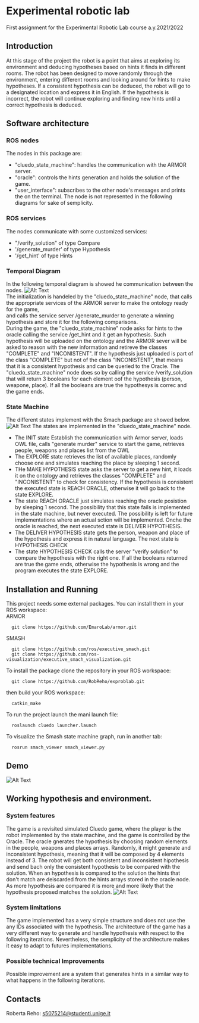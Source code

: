 # Experimental robotic lab
First assignment for the Experimental Robotic Lab course a.y.2021/2022

## Introduction
At this stage of the project the robot is a point that aims at exploring its environment and deducing hypotheses based on hints it finds in different rooms. The robot has been designed to move randomly through the environment, entering different rooms and looking around for hints to make hypotheses. If a consistent hypothesis can be deduced, the robot will go to a designated location and express it in English. If the hypothesis is incorrect, the robot will continue exploring and finding new hints until a correct hypothesis is deduced.

## Software architecture

### ROS nodes
The nodes in this package are:
- "cluedo_state_machine": handles the communication with the ARMOR server.
- "oracle": controls the hints generation and holds the solution of the game.
- "user_interface": subscribes to the other node's messages and prints the on the terminal. The node is not represented in the following diagrams for sake of semplicity.

### ROS services
The nodes communicate with some customized services:
- "/verify_solution" of type Compare
- '/generate_murder' of type Hypothesis
- '/get_hint' of type Hints

### Temporal Diagram
In the following temporal diagram is showed he communication between the nodes.
![Alt Text](https://github.com/RobReho/exproblab/blob/main/media/erl1_temp.PNG)  
The initialization is handeled by the "cluedo_state_machine" node, that calls the appropriate services of the ARMOR server to make the ontology ready for the game,  
and calls the service server /generate_murder to generate a winning hypothesis and store it for the following comparisons.  
During the game, the "cluedo_state_machine" node asks for hints to the oracle calling the service /get_hint and it get an hypothesis. Such hypothesis will be uploaded on the ontology and the ARMOR sever will be asked to reason with the new information and retireve the classes "COMPLETE" and "INCONISTENT". If the hypothesis just uploaded is part of the class "COMPLETE" but not of the class "INCONISTENT", that means that it is a consistent hypothesis and can be queried to the Oracle. The "cluedo_state_machine" node does so by calling the service /verify_solution that will return 3 booleans for each element oof the hypothesis (person, weapone, place).
If all the booleans are true the hypothesys is correc and the game ends.

### State Machine
The different states implement with the Smach package are showed below.
![Alt Text](https://github.com/RobReho/exproblab/blob/main/media/sm1.PNG)
The states are implemented in the "cluedo_state_machine" node.
- The INIT state Establish the communication with Armor server, loads OWL file, calls "generate murder" service to start the game, retrieves people, weapons and places list from the OWL 
- The EXPLORE state retrieves the list of available places, randomly choose one and simulates reaching the place by sleeping 1 second.
- THe MAKE HYPOTHESIS state asks the server to get a new hint, it loads it on the ontology and retrieves the classes "COMPLETE" and "INCONISTENT" to check for consistency. If the hypothesis is consistent the executed state is REACH ORACLE, otherwise it will go back to the state EXPLORE.
- The state REACH ORACLE just simulates reaching the oracle posistion by sleeping 1 second. The possibility that this state fails is implemented in the state machine, but never executed. The possibility is left for future implementations where an actual sction will be implemented. Onche the oracle is reached, the next executed state is DELIVER HYPOTHESIS.
- The DELIVER HYPOTHESIS state gets the person, weapon and place of the hypothesis and express it in natural language. The next state is HYPOTHESIS CHECK
- The state HYPOTHESIS CHECK calls the server "verify solution" to compare the hypothesis with the right one. If all the booleans returned are true the game ends, otherwise the hypothesis is wrong and the program executes the state EXPLORE.

## Installation and Running
This project needs some external packages. You can install them in your ROS workspace:  
ARMOR
```
  git clone https://github.com/EmaroLab/armor.git
```
SMASH
```
  git clone https://github.com/ros/executive_smach.git
  git clone https://github.com/ros-visualization/executive_smach_visualization.git
```
To install the package clone the repository in your ROS workspace:
```
  git clone https://github.com/RobReho/exproblab.git
```
then build your ROS workspace:
```
  catkin_make
```
To run the project launch the mani launch file:
```
  roslaunch cluedo launcher.launch
```
To visualize the Smash state machine graph, run in another tab:
```
  rosrun smach_viewer smach_viewer.py
```

## Demo

![Alt Text](https://github.com/RobReho/exproblab/blob/main/media/State_machine.gif)

## Working hypothesis and environment.
### System features
The game is a revisited simulated Cluedo game, where the player is the robot implemented by the state machine, and the game is controlled by the Oracle. The oracle gnerates the hypothesis by choosing random elements in the people, weapons and places arrays. Randomly, it might generate and inconsistent hypothesis, meaning that it will be composed by 4 elements instead of 3.
The robot will get both consistent and inconsistent hipothesis and send bach only the consistent hypothesis to be compared with the solution. When an hypothesis is compared to the solution the hints that don't match are deiscarded from the hints arrays stored in the oracle node. As more hypothesis are compared it is more and more likely that the hypothesis proposed matches the solution.
![Alt Text](https://github.com/RobReho/exproblab/blob/main/media/erl1_end.PNG)

### System limitations 
The game implemented has a very simple structure and does not use the any IDs associated with the hypothesis. The architecture of the game has a very different way to generate and handle hypothesis with respect to the following iterations. Nevertheless, the semplicity of the architecture makes it easy to adapt to futures implementations.
### Possible technical Improvements
Possible improvement are a system that generates hints in a similar way to what happens in the following iterations.

## Contacts
Roberta Reho: s5075214@studenti.unige.it

